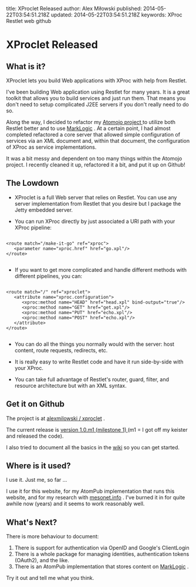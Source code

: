 title: XProclet Released
author: Alex Miłowski
published: 2014-05-22T03:54:51.218Z
updated: 2014-05-22T03:54:51.218Z
keywords: XProc
          Restlet
          web
          github

# XProclet Released

## What is it?

XProclet lets you build Web applications with XProc with help from Restlet.

I've been building Web application using Restlet for many years. It is a great toolkit that allows you to build services and just run them. That means you don't need to setup complicated J2EE servers if you don't really need to do so. 

Along the way, I decided to refactor my [Atomojo project ](http://code.google.com/p/atomojo/) to utilize both Restlet better and to use [MarkLogic](http://www.marklogic.com/) . At a certain point, I had almost completed refactored a core server that allowed simple configuration of services via an XML document and, within that document, the configuration of XProc as service implementations. 

It was a bit messy and dependent on too many things within the Atomojo project. I recently cleaned it up, refactored it a bit, and put it up on Github! 



## The Lowdown

  * XProclet is a full Web server that relies on Restlet.  You can use any server implementation from Restlet that you desire but I package the Jetty embedded server.


  * You can run XProc directly by just associated a URI path with your XProc pipeline:

```

<route match="/make-it-go" ref="xproc">
   <parameter name="xproc.href" href="go.xpl"/>
</route>
             
```

  * If you want to get more complicated and handle different methods with different pipelines, you can:

```

<route match="/" ref="xproclet">
   <attribute name="xproc.configuration">
      <xproc:method name="HEAD" href="head.xpl" bind-output="true"/>
      <xproc:method name="GET" href="get.xpl"/>
      <xproc:method name="PUT" href="echo.xpl"/>
      <xproc:method name="POST" href="echo.xpl"/>
   </attribute>
</route>               
            
```

  * You can do all the things you normally would with the server: host content, route requests, redirects, etc.


  * It is really easy to write Restlet code and have it run side-by-side with your XProc.


  * You can take full advantage of Restlet's router, guard, filter, and resource architecture but with an XML syntax.


  


## Get it on Github

The project is at [alexmilowski / xproclet](https://github.com/alexmilowski/xproclet) .

The current release is [version 1.0.m1 (milestone 1) ](https://github.com/alexmilowski/xproclet/releases/tag/v1.0.m1) (m1 = I got off my keister and released the code). 

I also tried to document all the basics in the [wiki](https://github.com/alexmilowski/xproclet/wiki) so you can get started. 



## Where is it used?

I use it.  Just me, so far ...

I use it for this website, for my AtomPub implementation that runs this website, and for my research with [mesonet.info](http://www.mesonet.info/) . I've burned it in for quite awhile now (years) and it seems to work reasonably well. 



## What's Next?

There is more behaviour to document:

  1. There is support for authentication via OpenID and Google's ClientLogin
  1. There is a whole package for managing identities, authentication tokens (OAuth2), and the like.
  1. There is an AtomPub implementation that stores content on [MarkLogic](http://www.marklogic.com/) .
  
Try it out and tell me what you think.





